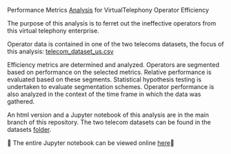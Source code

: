     
Performance Metrics [Analysis](https://nbviewer.jupyter.org/github/daiichigo/Analytics/blob/main/Performance_Metrics_Analysis%20VirtualTelephony_Operator%20Efficiency.ipynb) for VirtualTelephony Operator Efficiency

The purpose of this analysis is to ferret out the ineffective operators from this virtual telephony enterprise. 

Operator data is contained in one of the two telecoms datasets, the focus of this analysis: [telecom_dataset_us.csv](https://github.com/daiichigo/Analytics/blob/main/datasets/telecom_dataset_us.csv) 

Efficiency metrics are determined and analyzed. 
Operators are segmented based on performance on the selected metrics. Relative performance is evaluated based on these segments. Statistical hypothesis testing is undertaken to evaluate segmentation schemes. 
Operator performance is also analyzed in the context of the time frame in which the data was gathered. 

An html version and a Jupyter notebook of this analysis are in the main branch of this repository. The two telecom datasets can be found in the datasets [folder](https://github.com/daiichigo/Analytics/tree/main/datasets). 

🧮 The entire Jupyter notebook can be viewed online [here](https://nbviewer.jupyter.org/github/daiichigo/Analytics/blob/main/Performance_Metrics_Analysis%20VirtualTelephony_Operator%20Efficiency.ipynb)💫

